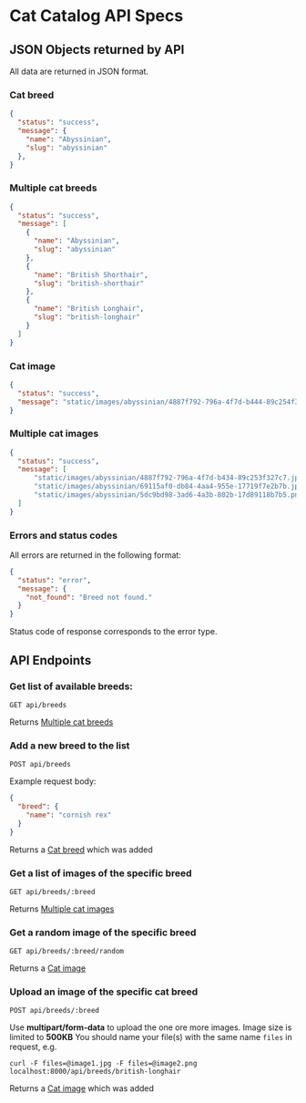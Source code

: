 # Cat Catalog API Specs

## JSON Objects returned by API

All data are returned in JSON format.

### Cat breed

```JSON
{
  "status": "success",
  "message": {
    "name": "Abyssinian",
    "slug": "abyssinian"
  },
}
```


### Multiple cat breeds

```JSON
{
  "status": "success",
  "message": [
    {
      "name": "Abyssinian",
      "slug": "abyssinian"
    },
    {
      "name": "British Shorthair",
      "slug": "british-shorthair"
    },
    {
      "name": "British Longhair",
      "slug": "british-longhair"
    }
  ]
}
```


### Cat image

```JSON
{
  "status": "success",
  "message": "static/images/abyssinian/4887f792-796a-4f7d-b444-89c254f327c7.jpg"
}
```


### Multiple cat images

```JSON
{
  "status": "success",
  "message": [  
      "static/images/abyssinian/4887f792-796a-4f7d-b434-89c253f327c7.jpg",
      "static/images/abyssinian/69115af0-db84-4aa4-955e-17719f7e2b7b.jpeg",
      "static/images/abyssinian/5dc9bd98-3ad6-4a3b-802b-17d89118b7b5.png"
  ]
}
```

### Errors and status codes

All errors are returned in the following format:

```JSON
{
  "status": "error",
  "message": {
    "not_found": "Breed not found."
  }
}
```

Status code of response corresponds to the error type.



## API Endpoints

### Get list of available breeds:

`GET api/breeds`

Returns [Multiple cat breeds](#multiple-cat-breeds)


### Add a new breed to the list

`POST api/breeds`

Example request body:

```JSON
{
  "breed": {
    "name": "cornish rex"
  }
}
```

Returns a [Cat breed](#cat-breed) which was added


### Get a list of images of the specific breed

`GET api/breeds/:breed`

Returns [Multiple cat images](#multiple-cat-images)


### Get a random image of the specific breed

`GET api/breeds/:breed/random`

Returns a [Cat image](#cat-image)


### Upload an image of the specific cat breed

`POST api/breeds/:breed`

Use <b>multipart/form-data</b> to upload the one ore more images. Image size is limited to <b>500KB</b>
You should name your file(s) with the same name `files` in request, e.g.

```SH
curl -F files=@image1.jpg -F files=@image2.png localhost:8000/api/breeds/british-longhair
```

Returns a [Cat image](#cat-image) which was added
